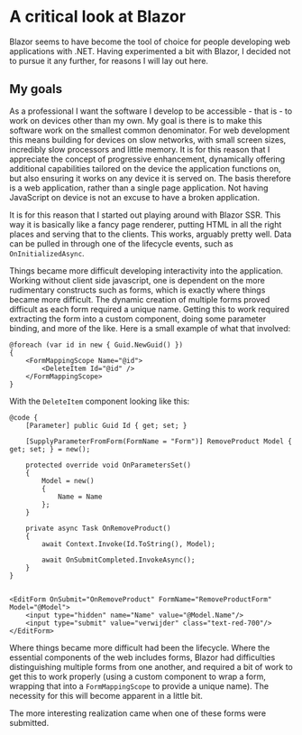 A critical look at Blazor
================

Blazor seems to have become the tool of choice for people developing web applications with .NET. Having experimented a bit with Blazor, I decided not to pursue it any further, for reasons I will lay out here.

## My goals
As a professional I want the software I develop to be accessible - that is - to work on devices other than my own. My goal is there is to make this software work on the smallest common denominator. For web development this means building for devices on slow networks, with small screen sizes, incredibly slow processors and little memory. It is for this reason that I appreciate the concept of progressive enhancement, dynamically offering additional capabilities tailored on the device the application functions on, but also ensuring it works on any device it is served on. The basis therefore is a web application, rather than a single page application. Not having JavaScript on device is not an excuse to have a broken application.

It is for this reason that I started out playing around with Blazor SSR. This way it is basically like a fancy page renderer, putting HTML in all the right places and serving that to the clients. This works, arguably pretty well. Data can be pulled in through one of the lifecycle events, such as `OnInitializedAsync`.

Things became more difficult developing interactivity into the application. Working without client side javascript, one is dependent on the more rudimentary constructs such as forms, which is exactly where things became more difficult. The dynamic creation of multiple forms proved difficult as each form required a unique name. Getting this to work required extracting the form into a custom component, doing some parameter binding, and more of the like. Here is a small example of what that involved:

```cshtml
@foreach (var id in new { Guid.NewGuid() })
{    
    <FormMappingScope Name="@id">
        <DeleteItem Id="@id" />
    </FormMappingScope>
}
```

With the `DeleteItem` component looking like this:

```cshtml
@code {
    [Parameter] public Guid Id { get; set; }

    [SupplyParameterFromForm(FormName = "Form")] RemoveProduct Model { get; set; } = new();

    protected override void OnParametersSet()
    {
        Model = new()
        {
            Name = Name
        };
    }

    private async Task OnRemoveProduct()
    {
        await Context.Invoke(Id.ToString(), Model);

        await OnSubmitCompleted.InvokeAsync();
    }
}


<EditForm OnSubmit="OnRemoveProduct" FormName="RemoveProductForm" Model="@Model">
    <input type="hidden" name="Name" value="@Model.Name"/>
    <input type="submit" value="verwijder" class="text-red-700"/>
</EditForm>

```

Where things became more difficult had been the lifecycle. Where the essential components of the web includes forms, Blazor had difficulties distinguishing multiple forms from one another, and required a bit of work to get this to work properly (using a custom component to wrap a form, wrapping that into a `FormMappingScope` to provide a unique name). The necessity for this will become apparent in a little bit.

The more interesting realization came when one of these forms were submitted.